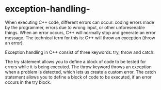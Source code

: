 # exception-handling-

When executing C++ code, different errors can occur: coding errors made by the programmer, errors due to wrong input, or other unforeseeable things.
When an error occurs, C++ will normally stop and generate an error message. The technical term for this is: C++ will throw an exception (throw an error).


Exception handling in C++ consist of three keywords: try, throw and catch:

The try statement allows you to define a block of code to be tested for errors while it is being executed.
The throw keyword throws an exception when a problem is detected, which lets us create a custom error.
The catch statement allows you to define a block of code to be executed, if an error occurs in the try block.

